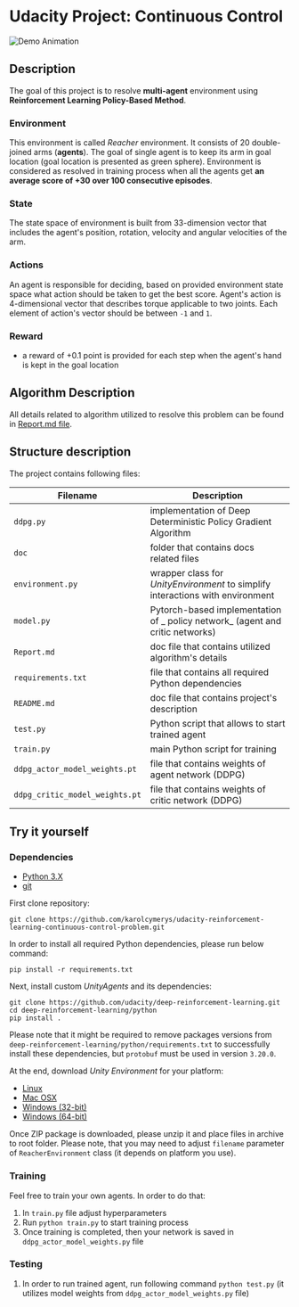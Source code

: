# Udacity Project: Continuous Control

![Demo Animation](./docs/demo_animation.gif)

## Description

The goal of this project is to resolve __multi-agent__ environment using __Reinforcement Learning Policy-Based Method__.

### Environment

This environment is called _Reacher_ environment. 
It consists of 20 double-joined arms (__agents__). 
The goal of single agent is to keep its arm in goal location (goal location is presented as green sphere).
Environment is considered as resolved in training process when all the agents get 
__an average score of +30 over 100 consecutive episodes__.


### State

The state space of environment is built from 33-dimension vector that includes 
the agent's position, rotation, velocity and angular velocities of the arm.

### Actions

An agent is responsible for deciding, based on provided environment state space 
what action should be taken to get the best score. 
Agent's action is 4-dimensional vector that describes torque applicable to two joints.
Each element of action's vector should be between `-1` and `1`.

### Reward  

- a reward of +0.1 point is provided for each step when the agent's hand is kept in the goal location

## Algorithm Description

All details related to algorithm utilized to resolve this problem can be found in [Report.md file](./Report.md).

## Structure description

The project contains following files:

| Filename                       | Description                                                                    |
|--------------------------------|--------------------------------------------------------------------------------|
| `ddpg.py`                      | implementation of Deep Deterministic Policy Gradient Algorithm                 |
| `doc`                          | folder that contains docs related files                                        |
| `environment.py`               | wrapper class for _UnityEnvironment_ to simplify interactions with environment |
| `model.py`                     | Pytorch-based implementation of _ policy network_ (agent and critic networks)  |
| `Report.md`                    | doc file that contains utilized algorithm's details                            |  
| `requirements.txt`             | file that contains all required Python dependencies                            |  
| `README.md`                    | doc file that contains project's description                                   | 
| `test.py`                      | Python script that allows to start trained agent                               |
| `train.py`                     | main Python script for training                                                |
| `ddpg_actor_model_weights.pt`  | file that contains weights of agent network (DDPG)                             |
| `ddpg_critic_model_weights.pt` | file that contains weights of critic network (DDPG)                            |

## Try it yourself

### Dependencies

- [Python 3.X](https://www.python.org/downloads/)
- [git](https://git-scm.com/downloads)

First clone repository:

```shell
git clone https://github.com/karolcymerys/udacity-reinforcement-learning-continuous-control-problem.git
```

In order to install all required Python dependencies, please run below command:

```shell
pip install -r requirements.txt
```

Next, install custom _UnityAgents_ and its dependencies:

```shell
git clone https://github.com/udacity/deep-reinforcement-learning.git
cd deep-reinforcement-learning/python
pip install . 
```

Please note that it might be required to remove packages versions from
`deep-reinforcement-learning/python/requirements.txt` to successfully install these dependencies,
but `protobuf` must be used in version `3.20.0`.

At the end, download _Unity Environment_ for your platform:

- [Linux](https://s3-us-west-1.amazonaws.com/udacity-drlnd/P2/Reacher/Reacher_Linux.zip)
- [Mac OSX](https://s3-us-west-1.amazonaws.com/udacity-drlnd/P2/Reacher/Reacher.app.zip)
- [Windows (32-bit)](https://s3-us-west-1.amazonaws.com/udacity-drlnd/P2/Reacher/Reacher_Windows_x86.zip)
- [Windows (64-bit)](https://s3-us-west-1.amazonaws.com/udacity-drlnd/P2/Reacher/Reacher_Windows_x86_64.zip)

Once ZIP package is downloaded, please unzip it and place files in archive to root folder.
Please note, that you may need to adjust `filename` parameter of `ReacherEnvironment` class
(it depends on platform you use).

### Training

Feel free to train your own agents. In order to do that:

1. In `train.py` file adjust hyperparameters
2. Run `python train.py` to start training process
3. Once training is completed, then your network is saved in `ddpg_actor_model_weights.py` file

### Testing

1. In order to run trained agent, run following command `python test.py`
   (it utilizes model weights from `ddpg_actor_model_weights.py` file)  
